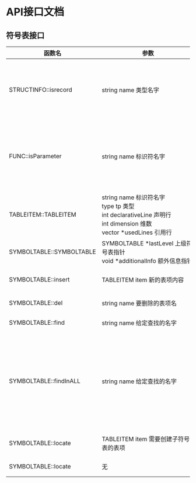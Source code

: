 # API接口文档

## 符号表接口

|函数名| <div style="width:190pt">参数</div> |<div style="width:140pt">返回值</div> |作用|
|------|-----|-----|----|
|STRUCTINFO::isrecord|string name 类型名字 |type * <br/>返回一个类型指针|判断该某一类型是否属于该结构，若是返回该类型指针，否则返回NULL|
|FUNC::isParameter|string name 标识符名字 |parameter * <br/>返回一个类型指针|判断该标识符是否是函数参数，若是返回指向该参数信息的指针，否则返回NULL|
|TABLEITEM::TABLEITEM|string name 标识符名字<br/>type tp 类型 <br/>int declarativeLine 声明行 <br/>int dimension 维数 <br/> vector<int> *usedLines 引用行|无|TABLEITEM表项构造函数|
|SYMBOLTABLE::SYMBOLTABLE|SYMBOLTABLE *lastLevel 上级符号表指针<br/>void *additionalInfo 额外信息指针|无|符号表构造函数|
|SYMBOLTABLE::insert|TABLEITEM item 新的表项内容|无|TABLEITEM表项构造函数|
|SYMBOLTABLE::del|string name 要删除的表项名|无|符号表删除表项函数|
|SYMBOLTABLE::find|string name 给定查找的名字|TABLEITEM * <br/>返回一个表项内容|符号表删除表项函数|
|SYMBOLTABLE::findInALL|string name 给定查找的名字|TABLEITEM * <br/>返回一个表项内容|符号表查找表项函数：按给定的名字查表(在全局范围内寻找，注意与find区分)若找到返回表项指针，否则返回NULL|
|SYMBOLTABLE::locate|TABLEITEM item 需要创建子符号表的表项|SYMBOLTABLE *<br/>返回一个指向子符号表的指针|符号表定位操作函数|
|SYMBOLTABLE::locate|无|SYMBOLTABLE *<br/>返回指向父符号表的指针|符号表重定位操作函数|








